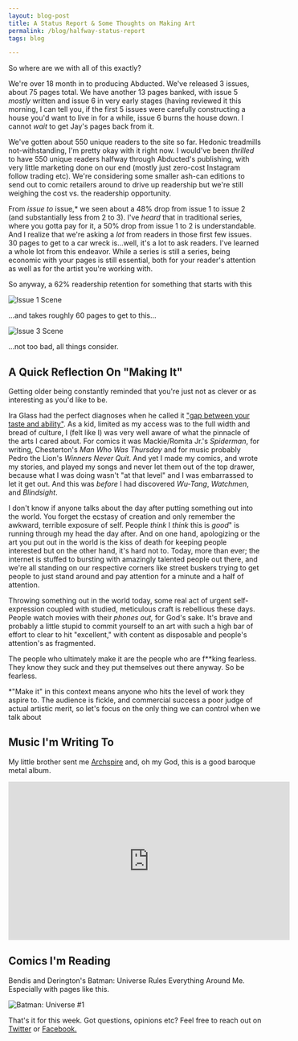 ```yaml
---
layout: blog-post
title: A Status Report & Some Thoughts on Making Art
permalink: /blog/halfway-status-report
tags: blog

---
```


So where are we with all of this exactly?

<!--more-->

We're over 18 month in to producing Abducted.
We've released 3 issues, about 75 pages total. We have another 13 pages banked, with issue 5 *mostly* written and issue 6 in very early stages (having reviewed it this morning, I can tell you, if the first 5 issues were carefully constructing a house you'd want to live in for a while, issue 6 burns the house down. I cannot *wait* to get Jay's pages back from it.

We've gotten about 550 unique readers to the site so far. Hedonic treadmills not-withstanding, I'm pretty okay with it right now. I would've been _thrilled_ to have 550 unique readers halfway through Abducted's publishing, with very little marketing done on our end (mostly just zero-cost Instagram follow trading etc). We're considering some smaller ash-can editions to send out to comic retailers around to drive up readership but we're still weighing the cost vs. the readership opportunity.

From *issue to* issue,* we seen about a 48% drop from issue 1 to issue 2 (and substantially less from 2 to 3). I've *heard* that in traditional series, where you gotta pay for it, a 50% drop from issue 1 to 2 is understandable. And I realize that we're asking a *lot* from readers in those first few issues. 30 pages to get to a car wreck is...well, it's a lot to ask readers. I've learned a whole lot from this endeavor. While a series is still a series, being economic with your pages is still essential, both for your reader's attention as well as for the artist you're working with.

So anyway, a 62% readership retention for something that starts with this

![Issue 1 Scene]({{site.baseurl}}/assets/blog/issue-1.png "A bedroom, and quiet frustration")

...and takes roughly 60 pages to get to this...

![Issue 3 Scene]({{site.baseurl}}/assets/blog/issue-3.png "A heavy trip out scene in issue 3")

...not too bad, all things consider.

## A Quick Reflection On "Making It"

Getting older being constantly reminded that you're just not as clever or as interesting as you'd like to be.

Ira Glass had the perfect diagnoses when he called it ["gap between your taste and ability"](https://www.youtube.com/watch?v=X2wLP0izeJE). As a kid, limited as my access was to the full width and bread of culture, I (felt like I) was very well aware of what the pinnacle of the arts I cared about. For comics it was Mackie/Romita Jr.'s *Spiderman*, for writing, Chesterton's *Man Who Was Thursday* and for music probably Pedro the Lion's *Winners Never Quit*. And yet I made my comics, and wrote my stories, and played my songs and never let them out of the top drawer, because what I was doing wasn't "at that level" and I was embarrassed to let it get out. And this was *before* I had discovered *Wu-Tang*, *Watchmen*, and *Blindsight*.

I don't know if anyone talks about the day after putting something out into the world. You forget the ecstasy of creation and only remember the awkward, terrible exposure of self. People *think* I *think* this is *good*" is running through my head the day after.  And on one hand, apologizing or the art you put out in the world is the kiss of death for keeping people interested but on the other hand, it's hard not to. Today, more than ever; the internet is stuffed to bursting with amazingly talented people out there, and we're all standing on our respective corners like street buskers trying to get people to just stand around and pay attention for a minute and a half of attention.

Throwing something out in the world today, some real act of urgent self-expression coupled with studied, meticulous craft is rebellious these days. People watch movies with their *phones out,* for God's sake. It's brave and probably a little stupid to commit yourself to an art with such a high bar of effort to clear to hit "excellent," with content as disposable and people's attention's as fragmented.

The people who ultimately make it are the people who are f**king fearless. They know they suck and they put themselves out there anyway. So be fearless.

 *"Make it" in this context means anyone who hits the level of work they aspire to. The audience is fickle, and commercial success a poor judge of actual artistic merit, so let's focus on the only thing we can control when we talk about

## Music I'm Writing To

My little brother sent me [Archspire](https://open.spotify.com/artist/7F9ZL4TJNr8AoU0UUQX8ih?si=59L39XV1QbOyPkX-2k1azw) and, oh my God, this is a good baroque metal album.

<iframe width="560" height="315" src="https://www.youtube.com/embed/a69f74O8UCY" frameborder="0" allow="accelerometer; autoplay; encrypted-media; gyroscope; picture-in-picture" allowfullscreen></iframe>

## Comics I'm Reading
Bendis and Derington's Batman: Universe Rules Everything Around Me. Especially with pages like this.

![Batman: Universe #1]({{site.baseurl}}/assets/blog/batman-universe.jpg "Nick Derington is amazing and should be drawing everything")

That's it for this week. Got questions, opinions etc? Feel free to reach out on <a href="twitter.com/zherring">Twitter</a> or <a href="facebook/abductedthecomic">Facebook.</a>
